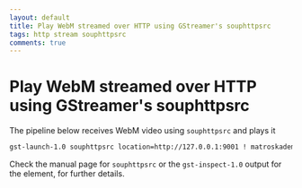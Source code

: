 ```yaml
---
layout: default
title: Play WebM streamed over HTTP using GStreamer's souphttpsrc
tags: http stream souphttpsrc
comments: true
---
```

# Play WebM streamed over HTTP using GStreamer's souphttpsrc

The pipeline below receives WebM video using `souphttpsrc` and plays it

```bash
gst-launch-1.0 souphttpsrc location=http://127.0.0.1:9001 ! matroskademux ! vp8dec ! videoconvert ! autovideosink
```

Check the manual page for `souphttpsrc` or the `gst-inspect-1.0` output for the element, for further details.
